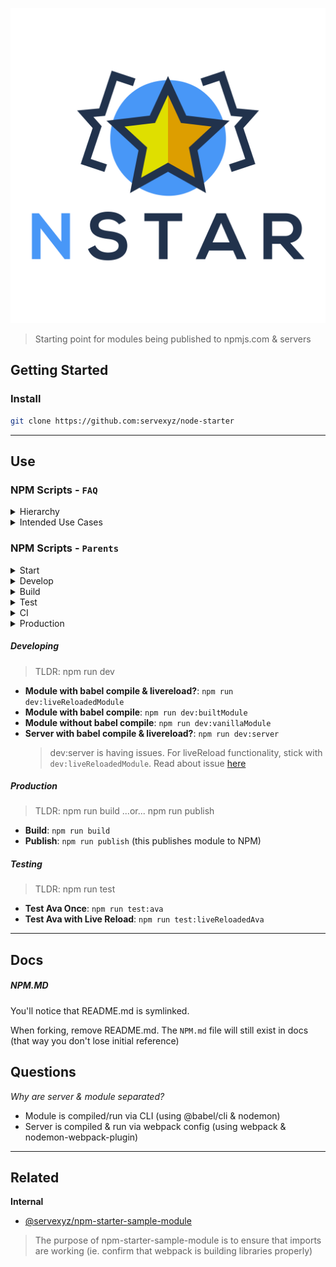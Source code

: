 ![logo](./docs/logo/NStar.svg)

> Starting point for modules being published to npmjs.com & servers

## Getting Started

### Install

```sh
git clone https://github.com:servexyz/node-starter
```

---

## Use

### NPM Scripts - `FAQ`

<details>
<summary>Hierarchy</summary>

<h4>Parent scripts</h4>
<div style="border-left: 4px solid #E1E4E8; padding-left: 8px">The recommended way to use these parent commands is to point them at the child command that you'll use.</div>


<ul style="padding-top:5px">
<li><code>start</code> - Primary entry point; parent to dev</li>
<li><code>build</code> - Standalone command</li>
<li><code>clean</code> - Utility script; intended to be used for docker & node_modules</li>
<li><code>dev</code> - Secondary entry point; parent to test</li>
<li><code>test</code> - Secondary entry point; &lt;<code>np</code>&gt; friendly </li>
<li><code>ci</code> - Utility script; parent to local and remote CI</li>
</ul>

<h4>Why parent & child scripts instead of inline?</h4>
By structuring it this way, you will be able to:

<ul style="padding-top:5px">
<li>use consistent bash aliases across multiple projects</li> 
<li>easily add/remove child scripts as needed</li> 
<li>make reusable child scripts across multiple parent scripts</li> 
</ul>
<hr />
</details>

<details>
<summary>Intended Use Cases</summary>

</details>

### NPM Scripts - `Parents`

<details>
<summary>Start</summary>
<ul>
<li><code>start</code>: run the "dev" script</li>
</ul>

Start is your consistent entry point for developing. Because developers expect to be able to run `npm install && npm start`, I recommend leaving this to delegate to "dev".
</details>

<details>
<summary>Develop</summary>
<ul>
<li><code></code></li>
<li><code></code></li>
<li><code></code></li>
</ul>
</details>

<details>
<summary>Build</summary>
<ul>
<li><code></code></li>
<li><code></code></li>
<li><code></code></li>
</ul>
</details>

<details>
<summary>Test</summary>
There are two ways to test. 

<ul>
<li><code></code></li>
<li><code></code></li>
<li><code></code></li>
</ul>
</details>

<details>
<summary>CI</summary>
<ul>
<li><code></code></li>
<li><code></code></li>
<li><code></code></li>
</ul>

</details>

<details>
<summary>Production</summary>
<ul>
<li><code></code></li>
<li><code></code></li>
<li><code></code></li>
</ul>

</details>



##### Developing

> TLDR:
> npm run dev

- **Module with babel compile & livereload?**: `npm run dev:liveReloadedModule`
- **Module with babel compile**: `npm run dev:builtModule`
- **Module without babel compile**: `npm run dev:vanillaModule`
- **Server with babel compile & livereload?**: `npm run dev:server`
  > dev:server is having issues. For liveReload functionality, stick with `dev:liveReloadedModule`. Read about issue [here](https://github.com/servexyz/node-starter/issues/12)

##### Production

> TLDR:
> npm run build ...or... npm run publish

- **Build**: `npm run build`
- **Publish**: `npm run publish` (this publishes module to NPM)

##### Testing

> TLDR:
> npm run test

- **Test Ava Once**: `npm run test:ava`
- **Test Ava with Live Reload**: `npm run test:liveReloadedAva`

---

## Docs

##### NPM.MD

You'll notice that README.md is symlinked.

When forking, remove README.md. The `NPM.md` file will still exist in docs (that way you don't lose initial reference)

## Questions

_Why are server & module separated?_

- Module is compiled/run via CLI (using @babel/cli & nodemon)
- Server is compiled & run via webpack config (using webpack & nodemon-webpack-plugin)

---

## Related

**Internal**

- [@servexyz/npm-starter-sample-module](https://github.com/servexyz/npm-starter-sample-module)

> The purpose of npm-starter-sample-module is to ensure that imports are working (ie. confirm that webpack is building libraries properly)
